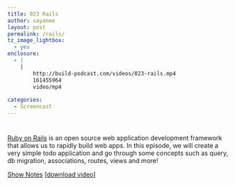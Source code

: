 ```yaml
---
title: 023 Rails
author: sayanee
layout: post
permalink: /rails/
tz_image_lightbox:
  - yes
enclosure:
  - |
    |
        http://build-podcast.com/videos/023-rails.mp4
        161455964
        video/mp4
        
categories:
  - Screencast
---
```

# 

[Ruby on Rails][1] is an open source web application development framework that allows us to rapidly build web apps. In this episode, we will create a very simple todo application and go through some concepts such as query, db migration, associations, routes, views and more!

 [1]: http://rubyonrails.org/

[Show Notes][2] [[download video][3]]

 [2]: https://github.com/sayanee/Build-Podcast/tree/master/023-rails
 [3]: http://build-podcast.com/videos/023-rails.mp4